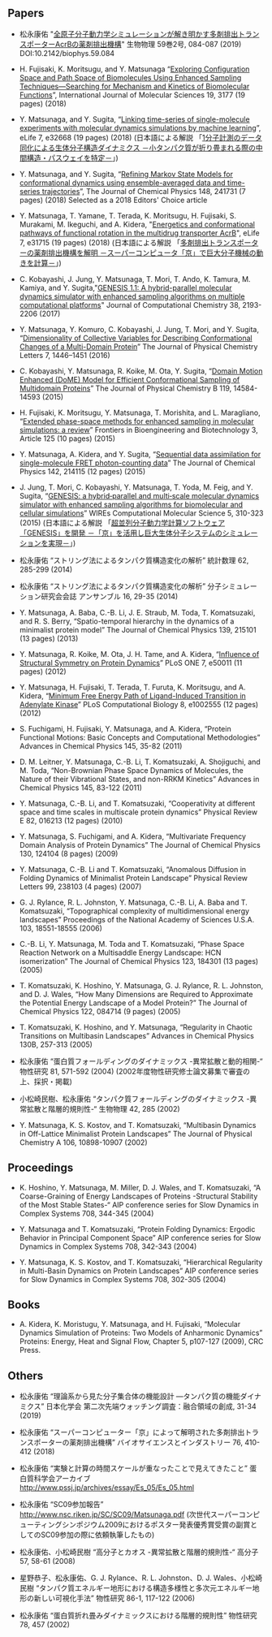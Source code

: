 ## Papers

* 松永康佑 "[全原子分子動力学シミュレーションが解き明かす多剤排出トランスポーターAcrBの薬剤排出機構](https://www.biophys.jp/journal/journal_vollist.php)" 生物物理 59巻2号, 084-087 (2019) DOI:10.2142/biophys.59.084

* H. Fujisaki, K. Moritsugu, and Y. Matsunaga “[Exploring Configuration Space and Path Space of Biomolecules Using Enhanced Sampling Techniques—Searching for Mechanism and Kinetics of Biomolecular Functions](http://www.mdpi.com/resolver?pii=ijms19103177)”, International Journal of Molecular Sciences 19, 3177 (19 pages) (2018)

* Y. Matsunaga, and Y. Sugita, “[Linking time-series of single-molecule experiments with molecular dynamics simulations by machine learning](https://elifesciences.org/articles/32668)”, eLife 7, e32668 (19 pages) (2018) (日本語による解説 「[1分子計測のデータ同化による生体分子構造ダイナミクス －小タンパク質が折り畳まれる際の中間構造・パスウェイを特定－](http://www.riken.jp/pr/press/2018/20180515_2/)」)

* Y. Matsunaga, and Y. Sugita, “[Refining Markov State Models for conformational dynamics using ensemble-averaged data and time-series trajectories](https://aip.scitation.org/doi/10.1063/1.5019750)”, The Journal of Chemical Physics 148, 241731 (7 pages) (2018) Selected as a 2018 Editors' Choice article

* Y. Matsunaga, T. Yamane, T. Terada, K. Moritsugu, H. Fujisaki, S. Murakami, M. Ikeguchi, and A. Kidera, "[Energetics and conformational pathways of functional rotation in the multidrug transporter AcrB](https://elifesciences.org/articles/31715)", eLife 7, e31715 (19 pages) (2018) (日本語による解説 「[多剤排出トランスポーターの薬剤排出機構を解明 －スーパーコンピュータ「京」で巨大分子機械の動きを計算－](http://www.riken.jp/pr/press/2018/20180312_1/)」)

* C. Kobayashi, J. Jung, Y. Matsunaga, T. Mori, T. Ando, K. Tamura, M. Kamiya, and Y. Sugita,"[GENESIS 1.1: A hybrid-parallel molecular dynamics simulator with enhanced sampling algorithms on multiple computational platforms](https://onlinelibrary.wiley.com/doi/abs/10.1002/jcc.24874)" Journal of Computational Chemistry 38, 2193-2206 (2017)

* Y. Matsunaga, Y. Komuro, C. Kobayashi, J. Jung, T. Mori, and Y. Sugita, “[Dimensionality of Collective Variables for Describing Conformational Changes of a Multi-Domain Protein](https://pubs.acs.org/doi/10.1021/acs.jpclett.6b00317)” The Journal of Physical Chemistry Letters 7, 1446–1451 (2016)

* C. Kobayashi, Y. Matsunaga, R. Koike, M. Ota, Y. Sugita, “[Domain Motion Enhanced (DoME) Model for Efficient Conformational Sampling of Multidomain Proteins](https://pubs.acs.org/doi/10.1021/acs.jpcb.5b07668)” The Journal of Physical Chemistry B 119, 14584-14593 (2015)

* H. Fujisaki, K. Moritsugu, Y. Matsunaga, T. Morishita, and L. Maragliano, “[Extended phase-space methods for enhanced sampling in molecular simulations: a review](http://dx.doi.org/10.3389/fbioe.2015.00125)” Frontiers in Bioengineering and Biotechnology 3, Article 125 (10 pages) (2015)

* Y. Matsunaga, A. Kidera, and Y. Sugita, “[Sequential data assimilation for single-molecule FRET photon-counting data](https://aip.scitation.org/doi/10.1063/1.4921983)” The Journal of Chemical Physics 142, 214115 (12 pages) (2015)

* J. Jung, T. Mori, C. Kobayashi, Y. Matsunaga, T. Yoda, M. Feig, and Y. Sugita, “[GENESIS: a hybrid‐parallel and multi‐scale molecular dynamics simulator with enhanced sampling algorithms for biomolecular and cellular simulations](https://onlinelibrary.wiley.com/resolve/doi?DOI=10.1002/wcms.1220)” WIREs Computational Molecular Science 5, 310-323 (2015) (日本語による解説 「[超並列分子動力学計算ソフトウェア「GENESIS」を開発 －「京」を活用し巨大生体分子システムのシミュレーションを実現－](http://www.riken.jp/pr/press/2015/20150508_2/)」)

* 松永康佑 “ストリング法によるタンパク質構造変化の解析” 統計数理 62, 285-299 (2014)

* 松永康佑 “ストリング法によるタンパク質構造変化の解析” 分子シミュレーション研究会会誌 アンサンブル 16, 29-35 (2014)

* Y. Matsunaga, A. Baba, C.-B. Li, J. E. Straub, M. Toda, T. Komatsuzaki, and R. S. Berry, “Spatio-temporal hierarchy in the dynamics of a minimalist protein model” The Journal of Chemical Physics 139, 215101 (13 pages) (2013)

* Y. Matsunaga, R. Koike, M. Ota, J. H. Tame, and A. Kidera, “[Influence of Structural Symmetry on Protein Dynamics](https://journals.plos.org/plosone/doi?id=10.1371/journal.pone.0050011)” PLoS ONE 7, e50011 (11 pages) (2012)

* Y. Matsunaga, H. Fujisaki, T. Terada, T. Furuta, K. Moritsugu, and A. Kidera, “[Minimum Free Energy Path of Ligand-Induced Transition in Adenylate Kinase](https://journals.plos.org/plosone/doi?id=10.1371/journal.pcbi.1002555)” PLoS Computational Biology 8, e1002555 (12 pages) (2012)

* S. Fuchigami, H. Fujisaki, Y. Matsunaga, and A. Kidera, “Protein Functional Motions: Basic Concepts and Computational Methodologies” Advances in Chemical Physics 145, 35-82 (2011)

* D. M. Leitner, Y. Matsunaga, C.-B. Li, T. Komatsuzaki, A. Shojiguchi, and M. Toda, “Non-Brownian Phase Space Dynamics of Molecules, the Nature of their Vibrational States, and non-RRKM Kinetics” Advances in Chemical Physics 145, 83-122 (2011)

* Y. Matsunaga, C.-B. Li, and T. Komatsuzaki, “Cooperativity at different space and time scales in multiscale protein dynamics” Physical Review E 82, 016213 (12 pages) (2010)

* Y. Matsunaga, S. Fuchigami, and A. Kidera, “Multivariate Frequency Domain Analysis of Protein Dynamics” The Journal of Chemical Physics 130, 124104 (8 pages) (2009)

* Y. Matsunaga, C.-B. Li and T. Komatsuzaki, “Anomalous Diffusion in Folding Dynamics of Minimalist Protein Landscape” Physical Review Letters 99, 238103 (4 pages) (2007)

* G. J. Rylance, R. L. Johnston, Y. Matsunaga, C.-B. Li, A. Baba and T. Komatsuzaki, “Topographical complexity of multidimensional energy landscapes” Proceedings of the National Academy of Sciences U.S.A. 103, 18551-18555 (2006)

* C.-B. Li, Y. Matsunaga, M. Toda and T. Komatsuzaki, “Phase Space Reaction Network on a Multisaddle Energy Landscape: HCN isomerization” The Journal of Chemical Physics 123, 184301 (13 pages) (2005)

* T. Komatsuzaki, K. Hoshino, Y. Matsunaga, G. J. Rylance, R. L. Johnston, and D. J. Wales, “How Many Dimensions are Required to Approximate the Potential Energy Landscape of a Model Protein?” The Journal of Chemical Physics 122, 084714 (9 pages) (2005)

* T. Komatsuzaki, K. Hoshino, and Y. Matsunaga, “Regularity in Chaotic Transitions on Multibasin Landscapes” Advances in Chemical Physics 130B, 257-313 (2005)

* 松永康佑 “蛋白質フォールディングのダイナミックス -異常拡散と動的相関-“ 物性研究 81, 571-592 (2004) (2002年度物性研究修士論文募集で審査の上、採択・掲載)

* 小松崎民樹、松永康佑 “タンパク質フォールディングのダイナミックス -異常拡散と階層的規則性-“ 生物物理 42, 285 (2002)

* Y. Matsunaga, K. S. Kostov, and T. Komatsuzaki, “Multibasin Dynamics in Off-Lattice Minimalist Protein Landscapes” The Journal of Physical Chemistry A 106, 10898-10907 (2002)

## Proceedings

* K. Hoshino, Y. Matsunaga, M. Miller, D. J. Wales, and T. Komatsuzaki, “A Coarse-Graining of Energy Landscapes of Proteins -Structural Stability of the Most Stable States-“ AIP conference series for Slow Dynamics in Complex Systems 708, 344-345 (2004)

* Y. Matsunaga and T. Komatsuzaki, “Protein Folding Dynamics: Ergodic Behavior in Principal Component Space” AIP conference series for Slow Dynamics in Complex Systems 708, 342-343 (2004)

* Y. Matsunaga, K. S. Kostov, and T. Komatsuzaki, “Hierarchical Regularity in Multi-Basin Dynamics on Protein Landscapes” AIP conference series for Slow Dynamics in Complex Systems 708, 302-305 (2004)

## Books

* A. Kidera, K. Moristugu, Y. Matsunaga, and H. Fujisaki, “Molecular Dynamics Simulation of Proteins: Two Models of Anharmonic Dynamics” Proteins: Energy, Heat and Signal Flow, Chapter 5, p107-127 (2009), CRC Press.


## Others

* 松永康佑 “理論系から見た分子集合体の機能設計 ―タンパク質の機能ダイナミクス” 日本化学会 第二次先端ウォッチング調査：融合領域の創成, 31-34 (2019)

* 松永康佑 “スーパーコンピューター「京」によって解明された多剤排出トランスポーターの薬剤排出機構” バイオサイエンスとインダストリー 76, 410-412 (2018)

* 松永康佑 “実験と計算の時間スケールが重なったことで見えてきたこと” 蛋白質科学会アーカイブ http://www.pssj.jp/archives/essay/Es_05/Es_05.html

* 松永康佑 “SC09参加報告” http://www.nsc.riken.jp/SC/SC09/Matsunaga.pdf (次世代スーパーコンピューティングシンポジウム2009におけるポスター発表優秀賞受賞の副賞としてのSC09参加の際に依頼執筆したもの)

* 松永康佑、小松崎民樹 “高分子とカオス -異常拡散と階層的規則性-“ 高分子 57, 58-61 (2008)

* 星野恭子、松永康佑、G. J. Rylance、R. L. Johnston、D. J. Wales、小松崎民樹 “タンパク質エネルギー地形における構造多様性と多次元エネルギー地形の新しい可視化手法” 物性研究 86-1, 117-122 (2006)

* 松永康佑 “蛋白質折れ畳みダイナミックスにおける階層的規則性” 物性研究 78, 457 (2002)

